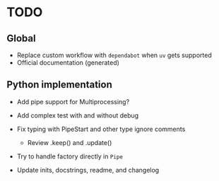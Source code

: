 # TODO

## Global

- Replace custom workflow with `dependabot` when `uv` gets supported
- Official documentation (generated)

## Python implementation

- Add pipe support for Multiprocessing?

- Add complex test with and without debug
- Fix typing with PipeStart and other type ignore comments
  - Review .keep() and .update()
- Try to handle factory directly in `Pipe`
- Update inits, docstrings, readme, and changelog
